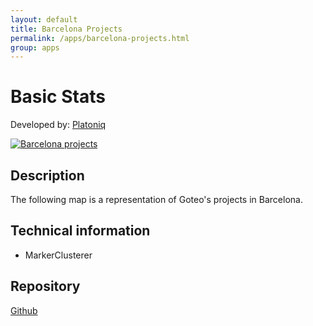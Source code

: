 ```yaml
---
layout: default
title: Barcelona Projects
permalink: /apps/barcelona-projects.html
group: apps
---
```

# Basic Stats
Developed by: [Platoniq](http://www.youcoop.org/)

 [![Barcelona projects ](https://developers.goteo.org/assets/images/barcelona.png)](http://experiments.goteo.org/barcelona-projects)


## Description

 The following map is a representation of Goteo's projects in Barcelona. 

## Technical information

- MarkerClusterer

## Repository

[Github]()





